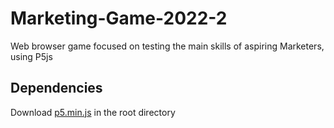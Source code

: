 # Marketing-Game-2022-2
Web browser game focused on testing the main skills of aspiring Marketers, using P5js

## Dependencies
Download [p5.min.js](https://p5js.org/download/) in the root directory
